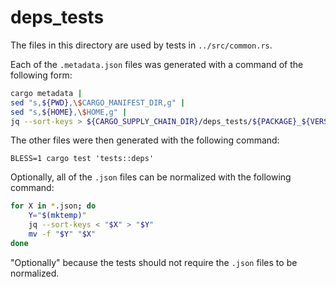 # deps_tests

The files in this directory are used by tests in `../src/common.rs`.

Each of the `.metadata.json` files was generated with a command of the following form:

```sh
cargo metadata |
sed "s,${PWD},\$CARGO_MANIFEST_DIR,g" |
sed "s,${HOME},\$HOME,g" |
jq --sort-keys > ${CARGO_SUPPLY_CHAIN_DIR}/deps_tests/${PACKAGE}_${VERSION}.metadata.json
```

The other files were then generated with the following command:

```
BLESS=1 cargo test 'tests::deps'
```

Optionally, all of the `.json` files can be normalized with the following command:

```sh
for X in *.json; do
    Y="$(mktemp)"
    jq --sort-keys < "$X" > "$Y"
    mv -f "$Y" "$X"
done
```

"Optionally" because the tests should not require the `.json` files to be normalized.
